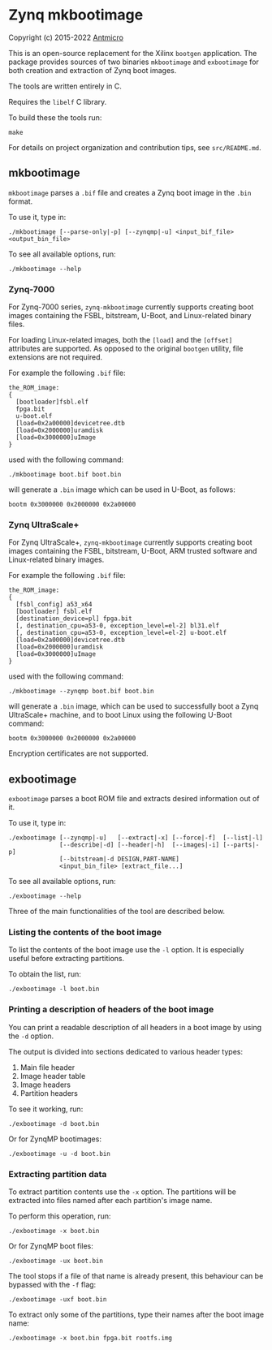 # Zynq mkbootimage

Copyright (c) 2015-2022 [Antmicro](https://antmicro.com)

This is an open-source replacement for the Xilinx `bootgen` application.
The package provides sources of two binaries `mkbootimage` and `exbootimage`
for both creation and extraction of Zynq boot images.

The tools are written entirely in C.

Requires the `libelf` C library.

To build these the tools run:
```
make
```

For details on project organization and contribution tips, see `src/README.md`.

## mkbootimage
`mkbootimage` parses a `.bif` file and creates a Zynq boot image in the `.bin` format.

To use it, type in:
```
./mkbootimage [--parse-only|-p] [--zynqmp|-u] <input_bif_file> <output_bin_file>
```

To see all available options, run:
```
./mkbootimage --help
```

### Zynq-7000

For Zynq-7000 series, `zynq-mkbootimage` currently supports creating boot images
containing the FSBL, bitstream, U-Boot, and Linux-related binary files.

For loading Linux-related images, both the `[load]` and the `[offset]` attributes
are supported.
As opposed to the original `bootgen` utility, file extensions are not required.

For example the following `.bif` file:
```
the_ROM_image:
{
  [bootloader]fsbl.elf
  fpga.bit
  u-boot.elf
  [load=0x2a00000]devicetree.dtb
  [load=0x2000000]uramdisk
  [load=0x3000000]uImage
}
```

used with the following command:
```
./mkbootimage boot.bif boot.bin
```

will generate a `.bin` image which can be used in U-Boot, as follows:
```
bootm 0x3000000 0x2000000 0x2a00000
```

### Zynq UltraScale+

For Zynq UltraScale+, `zynq-mkbootimage` currently supports creating boot images
containing the FSBL, bitstream, U-Boot, ARM trusted software and Linux-related binary images.

For example the following `.bif` file:
```
the_ROM_image:
{
  [fsbl_config] a53_x64
  [bootloader] fsbl.elf
  [destination_device=pl] fpga.bit
  [, destination_cpu=a53-0, exception_level=el-2] bl31.elf
  [, destination_cpu=a53-0, exception_level=el-2] u-boot.elf
  [load=0x2a00000]devicetree.dtb
  [load=0x2000000]uramdisk
  [load=0x3000000]uImage
}
```

used with the following command:
```
./mkbootimage --zynqmp boot.bif boot.bin
```

will generate a `.bin` image, which can be used to successfully boot a Zynq
UltraScale+ machine, and to boot Linux using the following U-Boot command:
```
bootm 0x3000000 0x2000000 0x2a00000
```

Encryption certificates are not supported.

## exbootimage
`exbootimage` parses a boot ROM file and extracts desired information out of it.

To use it, type in:
```
./exbootimage [--zynqmp|-u]   [--extract|-x] [--force|-f]  [--list|-l]
              [--describe|-d] [--header|-h]  [--images|-i] [--parts|-p]
              [--bitstream|-d DESIGN,PART-NAME]
              <input_bin_file> [extract_file...]
```

To see all available options, run:
```
./exbootimage --help
```

Three of the main functionalities of the tool are described below.

### Listing the contents of the boot image

To list the contents of the boot image use the `-l` option. It
is especially useful before extracting partitions.

To obtain the list, run:
```
./exbootimage -l boot.bin
```

### Printing a description of headers of the boot image
You can print a readable description of all headers in a boot image
by using the `-d` option.

The output is divided into sections dedicated to various header types:
1. Main file header
2. Image header table
3. Image headers
4. Partition headers

To see it working, run:
```
./exbootimage -d boot.bin
```

Or for ZynqMP bootimages:
```
./exbootimage -u -d boot.bin
```

### Extracting partition data
To extract partition contents use the `-x` option. The partitions
will be extracted into files named after each partition's image name.

To perform this operation, run:
```
./exbootimage -x boot.bin
```

Or for ZynqMP boot files:
```
./exbootimage -ux boot.bin
```

The tool stops if a file of that name is already present, this behaviour
can be bypassed with the `-f` flag:
```
./exbootimage -uxf boot.bin
```

To extract only some of the partitions, type their names after
the boot image name:
```
./exbootimage -x boot.bin fpga.bit rootfs.img
```

